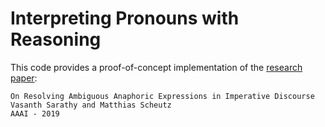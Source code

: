 Interpreting Pronouns with Reasoning
======

This code provides a proof-of-concept implementation of the [research paper](http://vsarathy.com/publications/pdfs/sarathy2019aaai.pdf):
```
On Resolving Ambiguous Anaphoric Expressions in Imperative Discourse
Vasanth Sarathy and Matthias Scheutz
AAAI - 2019
```

